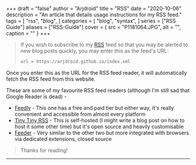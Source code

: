 +++
draft = "false"
author = "Arjdroid"
title = "RSS"
date = "2020-10-06"
description = "An article that details usage instructions for my RSS feed."
tags = [
    "rss",
    "blog",
]
categories = [
    "blog",
    "syntax",
]
series = ["RSS Guide"]
aliases = ["RSS-Guide"]
cover = { src = "P1181064.JPG", alt = "", caption = "" }
+++

> If you wish to subscribe to my [RSS](https://en.wikipedia.org/wiki/RSS) feed so that you may be alerted to new blog posts quickly, you may enter this as the feed's URL:
>
> ```xml
> url = https://arjdroid.github.io/index.xml
> ```

Once you enter this as the URL for the RSS feed reader, it will automatically fetch the RSS feed from this website.

These are some of my favourite RSS feed readers (although I'm still sad that Google Reader is dead) -

- [Feedly](https://feedly.com/i/welcome) - This one has a free and paid tier but either way, it's really convenient and accessible from almost every platform
- [Tiny Tiny RSS](https://tt-rss.org/) - This is self-hosted (I might write a blog post on how to host it some other time) but it's open source and heavily customisable
- [Feeder](https://feeder.co/) - Very similar to the other two but more integrated with browsers via dedicated extensions, closed source

> Thanks for reading!

---
